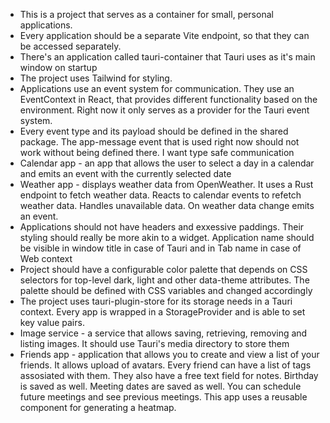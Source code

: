 - This is a project that serves as a container for small, personal applications.
- Every application should be a separate Vite endpoint, so that they can be accessed separately.
- There's an application called tauri-container that Tauri uses as it's main window on startup
- The project uses Tailwind for styling.
- Applications use an event system for communication. They use an EventContext in React, that provides different functionality based on the environment. Right now it only serves as a provider for the Tauri event system.
- Every event type and its payload  should be defined in the shared package. The app-message event that is used right now should not work without being defined there. I want type safe communication
- Calendar app - an app that allows the user to select a day in a calendar and emits an event with the currently selected date
- Weather app - displays weather data from OpenWeather. It uses a Rust endpoint to fetch weather data. Reacts to calendar events to refetch weather data. Handles unavailable data. On weather data change emits an event.
- Applications should not have headers and exxessive paddings. Their styling should really be more akin to a widget. Application name should be visible in window title in case of Tauri and in Tab name in case of Web context
- Project should have a configurable color palette that depends on CSS selectors for top-level dark, light and other data-theme attributes. The palette should be defined with CSS variables and changed accordingly
- The project uses tauri-plugin-store for its storage needs in a Tauri context. Every app is wrapped in a StorageProvider and is able to set key value pairs.
- Image service - a service that allows saving, retrieving, removing and listing images. It should use Tauri's media directory to store them
- Friends app - application that allows you to create and view a list of your friends. It allows upload of avatars. Every friend can have a list of tags assosiated with them. They also have a free text field for notes. Birthday is saved as well. Meeting dates are saved as well. You can schedule future meetings and see previous meetings. This app uses a reusable component for generating a heatmap.